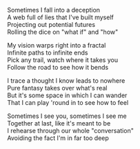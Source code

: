 Sometimes I fall into a deception  
A web full of lies that I've built myself  
Projecting out potential futures  
Rolling the dice on "what if" and "how"  

My vision warps right into a fractal  
Infinite paths to infinite ends  
Pick any trail, watch where it takes you  
Follow the road to see how it bends  

I trace a thought I know leads to nowhere  
Pure fantasy takes over what's real  
But it's some space in which I can wander  
That I can play 'round in to see how to feel  

Sometimes I see you, sometimes I see me  
Together at last, like it's meant to be  
I rehearse through our whole "conversation"  
Avoiding the fact I'm in far too deep  
